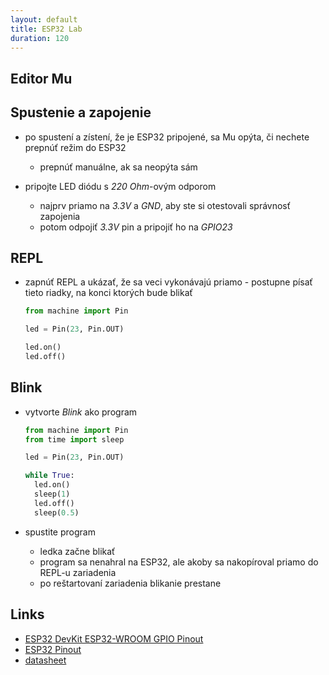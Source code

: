```yaml
---
layout: default
title: ESP32 Lab
duration: 120
---
```


## Editor Mu

## Spustenie a zapojenie

* po spustení a zístení, že je ESP32 pripojené, sa Mu opýta, či nechete prepnúť režim do ESP32
    * prepnúť manuálne, ak sa neopýta sám

* pripojte LED diódu s _220 Ohm_-ovým odporom
    * najprv priamo na _3.3V_ a _GND_, aby ste si otestovali správnosť zapojenia
    * potom odpojiť _3.3V_ pin a pripojiť ho na _GPIO23_

## REPL

* zapnúť REPL a ukázať, že sa veci vykonávajú priamo - postupne písať tieto riadky, na konci ktorých bude blikať
  ```python
  from machine import Pin

  led = Pin(23, Pin.OUT)

  led.on()
  led.off()
  ```

## Blink

* vytvorte _Blink_ ako program
  ```python
  from machine import Pin
  from time import sleep

  led = Pin(23, Pin.OUT)

  while True:
    led.on()
    sleep(1)
    led.off()
    sleep(0.5)
  ```

* spustite program
    * ledka začne blikať
    * program sa nenahral na ESP32, ale akoby sa nakopíroval priamo do REPL-u zariadenia
    * po reštartovaní zariadenia blikanie prestane


## Links

* [ESP32 DevKit ESP32-WROOM GPIO Pinout](https://circuits4you.com/2018/12/31/esp32-devkit-esp32-wroom-gpio-pinout/)
* [ESP32 Pinout](images/esp32-pinout.png)
* [datasheet](files/esp32-wroom-32_datasheet_en.pdf)
